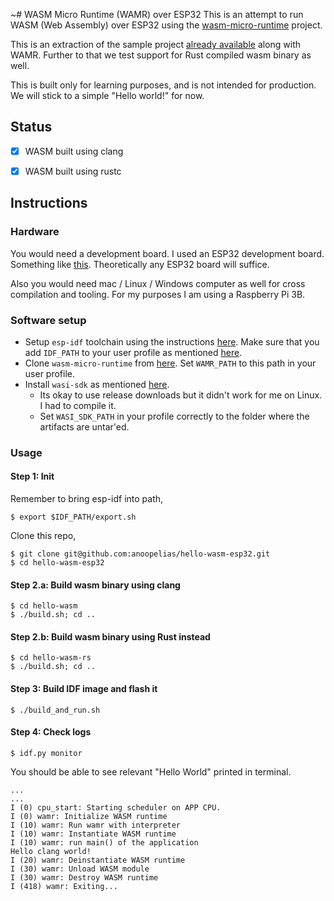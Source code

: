 ~# WASM Micro Runtime (WAMR) over ESP32
This is an attempt to run WASM (Web Assembly) over ESP32 using the [wasm-micro-runtime](https://github.com/bytecodealliance/wasm-micro-runtime) project.

This is an extraction of the sample project [already available](https://github.com/bytecodealliance/wasm-micro-runtime/tree/main/product-mini/platforms/esp-idf) along with WAMR. Further to that we test support for Rust compiled wasm binary as well.

This is built only for learning purposes, and is not intended for production. We will stick to a simple "Hello world!" for now.

## Status

- [x] WASM built using clang
- [x] WASM built using rustc


## Instructions

### Hardware
You would need a development board. I used an ESP32 development board. Something like [this](https://robocraze.com/products/nodemcu-32-wifi-bluetooth-esp32-development-board30-pin). Theoretically any ESP32 board will suffice.

Also you would need mac / Linux / Windows computer as well for cross compilation and tooling. For my purposes I am using a Raspberry Pi 3B.

### Software setup
- Setup `esp-idf` toolchain using the instructions [here](https://docs.espressif.com/projects/esp-idf/en/latest/esp32/get-started/linux-macos-setup.html). Make sure that you add `IDF_PATH` to your user profile as mentioned [here](https://docs.espressif.com/projects/esp-idf/en/v3.3.1/get-started/add-idf_path-to-profile.html).
- Clone `wasm-micro-runtime` from [here](https://github.com/bytecodealliance/wasm-micro-runtime). Set `WAMR_PATH` to this path in your user profile.
- Install `wasi-sdk` as mentioned [here](https://github.com/WebAssembly/wasi-sdk).
    - Its okay to use release downloads but it didn't work for me on Linux. I had to compile it.
    - Set `WASI_SDK_PATH` in your profile correctly to the folder where the artifacts are untar'ed.

### Usage


#### Step 1: Init

Remember to bring esp-idf into path,
```
$ export $IDF_PATH/export.sh
```

Clone this repo,
```
$ git clone git@github.com:anoopelias/hello-wasm-esp32.git
$ cd hello-wasm-esp32
```

#### Step 2.a: Build wasm binary using clang
```
$ cd hello-wasm
$ ./build.sh; cd ..
```

#### Step 2.b: Build wasm binary using Rust instead
```
$ cd hello-wasm-rs
$ ./build.sh; cd ..
```

#### Step 3: Build IDF image and flash it

```
$ ./build_and_run.sh
```

#### Step 4: Check logs
```
$ idf.py monitor
```

You should be able to see relevant "Hello World" printed in terminal.
```
...
...
I (0) cpu_start: Starting scheduler on APP CPU.
I (0) wamr: Initialize WASM runtime
I (10) wamr: Run wamr with interpreter
I (10) wamr: Instantiate WASM runtime
I (10) wamr: run main() of the application
Hello clang world!
I (20) wamr: Deinstantiate WASM runtime
I (30) wamr: Unload WASM module
I (30) wamr: Destroy WASM runtime
I (418) wamr: Exiting...
```
